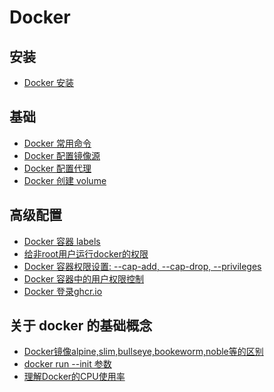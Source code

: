 # Docker

## 安装

- [Docker 安装](./Docker%20安装.md)

## 基础

- [Docker 常用命令](./Docker常用命令.md)
- [Docker 配置镜像源](./Docker%20配置镜像源(registry-mirrors).md)
- [Docker 配置代理](./Docker配置代理.md)
- [Docker 创建 volume](./Docker%20创建%20volume.md)

## 高级配置

- [Docker 容器 labels](./Docker%20容器%20labels.md)
- [给非root用户运行docker的权限](./给非root用户运行docker的权限.md)
- [Docker 容器权限设置: --cap-add, --cap-drop, --privileges](./Docker%20容器权限设置--cap-add,--cap-drop,--privileges.md)
- [Docker 容器中的用户权限控制](./Docker容器中的用户权限控制.md)
- [Docker 登录ghcr.io](./Docker%20登录ghcr.io.md)

## 关于 docker 的基础概念

- [Docker镜像alpine,slim,bullseye,bookeworm,noble等的区别](./Docker镜像alpine,slim,bullseye,bookeworm,noble等的区别.md)
- [docker run --init 参数](./Docker容器的init进程(Tini).md)
- [理解Docker的CPU使用率](./理解Docker的CPU使用率.md)
